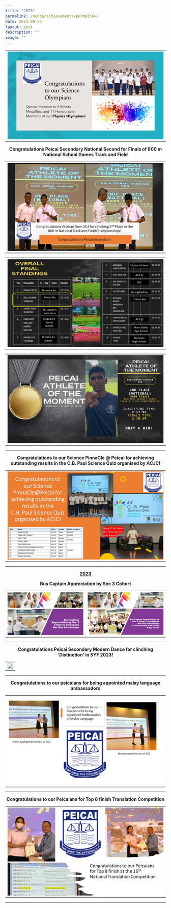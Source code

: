 ```yaml
---
title: "2023"
permalink: /media/achievements/permalink/
date: 2023-09-24
layout: post
description: ""
image: ""
---
```

<table>
<tbody>
<tr>
<th><img src="/images/congratulations to our science olympians.jpg" style="width: 100%;"><br>	
</th>
</tr>
</tbody>
</table><p align="center"><b>Congratulations Peicai Secondary National Second for Finals of 800 m National School Games Track and Field </b>
<table>
<tbody>
<tr>
<th><img src="/images/national second for finals 1 copy.jpg" style="width: 100%;"><br>
</th>
</tr>
</tbody>
</table>
</p>
<table>
<tbody>
<tr>
<th><img src="/images/national second for finals 2 copy.jpg" style="width: 100%;"><br>
</th>
</tr>
</tbody>
</table>
<p></p>
<table>
<tbody>
<tr>
<th><img src="/images/national second for finals 3 copy.jpg" style="width: 100%;"><br>
</th>
</tr>
</tbody>
</table>
<p></p><hr>


<p align="center"><b>Congratulations to our Science PinnaCle @ Peicai for achieving outstanding results in the C.B. Paul Science Quiz organised by ACJC!</b>
<table>
<tbody>
<tr>
<th><img src="/images/cb paul science quiz.jpg" style="width: 100%;"><br>	
</th>
</tr>
</tbody>
</table>
</p><hr>

<p style="text-align: center;"><strong><u>2023</u></strong></p>
<p align="center"><b>Bus Captain Appreciation by Sec 3 Cohort</b>
<table>
<tbody>
<tr>
<th><img src="/images/bus captain appreciation by sec 3 cohort 1.jpg" style="width: 100%;"><br>	
</th><td><img src="/images/captain appreciation by sec 3 cohort 2.jpg" style="width: 100%;"><br>	
</td></tr>
</tbody>
</table>
</p><hr>
<p align="center"><b>Congratulations Peicai Secondary Modern Dance for clinching ‘Distinction' in SYF 2023! </b>
<table>
<tbody>
<tr>
<th><img src="/images/congratulations peicai secondary modern dance for clinching ‘distinction' in syf 2023!.jpg" style="width: 100%;"><br>	
</th>
</tr>
</tbody>
</table>
</p><hr>
<p align="center"><b>Congratulations to our peicaians for being appointed malay language ambassadors </b>
<table>
<tbody>
<tr>
<th><img src="/images/congratulations to our peicaians for being appointed malay language ambassadors.jpg" style="width: 100%;"><br>	
</th>
</tr>
</tbody>
</table>
</p><hr>
<p align="center"><b>Congratulations to our Peicaians for Top 8 finish Translation Competition </b>
<table>
<tbody>
<tr>
<th><img src="/images/congratulations to our peicaians for top 8 finish translation competition.jpg" style="width: 100%;"><br>	
</th>
</tr>
</tbody>
</table>
</p><hr>